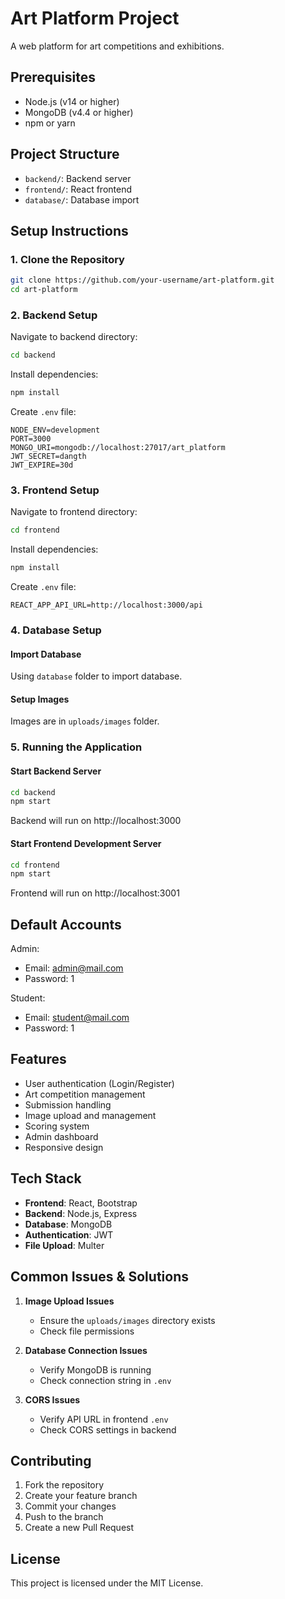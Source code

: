 # Art Platform Project

A web platform for art competitions and exhibitions.

## Prerequisites

- Node.js (v14 or higher)
- MongoDB (v4.4 or higher)
- npm or yarn

## Project Structure

- `backend/`: Backend server
- `frontend/`: React frontend
- `database/`: Database import

## Setup Instructions

### 1. Clone the Repository

```bash
git clone https://github.com/your-username/art-platform.git
cd art-platform
```

### 2. Backend Setup

Navigate to backend directory:
```bash
cd backend
```

Install dependencies:
```bash
npm install
```

Create `.env` file:
```env
NODE_ENV=development
PORT=3000
MONGO_URI=mongodb://localhost:27017/art_platform
JWT_SECRET=dangth
JWT_EXPIRE=30d
```

### 3. Frontend Setup

Navigate to frontend directory:
```bash
cd frontend
```

Install dependencies:
```bash
npm install
```

Create `.env` file:
```env
REACT_APP_API_URL=http://localhost:3000/api
```

### 4. Database Setup

#### Import Database
Using `database` folder to import database.

#### Setup Images
Images are in `uploads/images` folder.

### 5. Running the Application

#### Start Backend Server
```bash
cd backend
npm start
```
Backend will run on http://localhost:3000

#### Start Frontend Development Server
```bash
cd frontend
npm start
```
Frontend will run on http://localhost:3001

## Default Accounts

Admin:
- Email: admin@mail.com
- Password: 1

Student:
- Email: student@mail.com
- Password: 1

## Features

- User authentication (Login/Register)
- Art competition management
- Submission handling
- Image upload and management
- Scoring system
- Admin dashboard
- Responsive design

## Tech Stack

- **Frontend**: React, Bootstrap
- **Backend**: Node.js, Express
- **Database**: MongoDB
- **Authentication**: JWT
- **File Upload**: Multer

## Common Issues & Solutions

1. **Image Upload Issues**
   - Ensure the `uploads/images` directory exists
   - Check file permissions

2. **Database Connection Issues**
   - Verify MongoDB is running
   - Check connection string in `.env`

3. **CORS Issues**
   - Verify API URL in frontend `.env`
   - Check CORS settings in backend

## Contributing

1. Fork the repository
2. Create your feature branch
3. Commit your changes
4. Push to the branch
5. Create a new Pull Request

## License

This project is licensed under the MIT License.